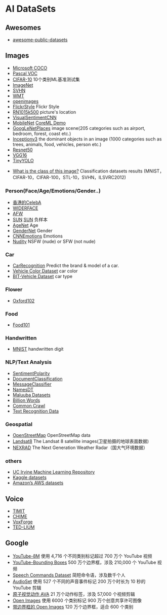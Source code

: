 # AI DataSets

## Awesomes 
- [awesome-public-datasets](https://github.com/awesomedata/awesome-public-datasets)

## Images

- [Microsoft COCO](http://cocodataset.org)
- [Pascal VOC](http://host.robots.ox.ac.uk/pascal/VOC/ )
- [CIFAR-10](http://www.cs.toronto.edu/~kriz/cifar.html) 10个类别ML基准测试集
- [ImageNet](http://www.image-net.org)
- [SVHN](http://ufldl.stanford.edu/housenumbers/)
- [WMT ](http://www.statmt.org/wmt16/translation-task.html#download)
- [openimages](https://github.com/openimages/dataset)
- [FlickrStyle](http://sergeykarayev.com/files/1311.3715v3.pdf)  Flickr Style
- [RN1015k500](https://aws.amazon.com/blogs/ai/estimating-the-location-of-images-using-mxnet-and-multimedia-commons-dataset-on-aws-ec2) picture's location
- [VisualSentimentCNN](https://www.sciencedirect.com/science/article/pii/S0262885617300355?via%3Dihub)
- [MobileNet](https://arxiv.org/abs/1704.04861) [CoreML Demo](https://github.com/hollance/MobileNet-CoreML) 
- [GoogLeNetPlaces](http://places.csail.mit.edu/index.html)   image scene(205 categories such as airport, bedroom, forest, coast etc.)  
- [Inceptionv3](https://arxiv.org/abs/1512.00567)  the dominant objects in an image (1000 categories such as trees, animals, food, vehicles, person etc.)
- [Resnet50](https://arxiv.org/abs/1512.03385)
- [VGG16](https://arxiv.org/abs/1409.1556)
- [TinyYOLO](http://machinethink.net/blog/object-detection-with-yolo/)

> 
- [What is the class of this image?](http://rodrigob.github.io/are_we_there_yet/build/classification_datasets_results.html) Classification datasets results (MNIST，CIFAR-10，CIFAR-100，STL-10，SVHN，ILSVRC2012)  

### Person(Face/Age/Emotions/Gender..)
- [香港的CelebA](http://mmlab.ie.cuhk.edu.hk/projects/CelebA.html)
- [WIDERFACE](http://mmlab.ie.cuhk.edu.hk/projects/WIDERFace/)
- [AFW](http://ibug.doc.ic.ac.uk/resources/facial-point-annotations/)
- [SUN](http://groups.csail.mit.edu/vision/SUN/)  [SUN](http://vision.princeton.edu/projects/2010/SUN/) 负样本
- [AgeNet](http://www.openu.ac.il/home/hassner/projects/cnn_agegender/)  Age
- [GenderNet](https://www.openu.ac.il/home/hassner/projects/cnn_agegender/) Gender
- [CNNEmotions](https://www.openu.ac.il/home/hassner/projects/cnn_emotions/) Emotions
- [Nudity](https://github.com/yahoo/open_nsfw)  NSFW (nude) or SFW (not nude)
 
### Car
- [CarRecognition](http://mmlab.ie.cuhk.edu.hk/datasets/comp_cars/index.html) Predict the brand & model of a car. 
- [Vehicle Color Dataset](http://mclab.eic.hust.edu.cn/~pchen/project.html ) car color
- [BIT-Vehicle Dataset](http://iitlab.bit.edu.cn/mcislab/vehicledb/) car type

### Flower
- [Oxford102](http://jimgoo.com/flower-power/)

### Food
- [Food101](http://visiir.lip6.fr/explore)

### Handwritten
- [MNIST](http://yann.lecun.com/exdb/mnist/)  handwritten digit

### NLP/Text Analysis
- [SentimentPolarity](http://boston.lti.cs.cmu.edu/classes/95-865-K/HW/HW3/)
- [DocumentClassification](https://github.com/toddkramer/DocumentClassifier/)
- [MessageClassifier](http://www.dt.fee.unicamp.br/~tiago/smsspamcollection/)
- [NamesDT](http://nlpforhackers.io)
- [Maluuba Datasets](https://datasets.maluuba.com)
- [Billion Words](http://www.statmt.org/lm-benchmark/)
- [Common Crawl](http://commoncrawl.org/the-data/)
- [Text Recognition Data](http://www.robots.ox.ac.uk/~vgg/data/text/)

### Geospatial
- [OpenStreetMap](https://wiki.openstreetmap.org/wiki/Planet.osm) OpenStreetMap data
- [Landsat8](https://landsat.usgs.gov/landsat-8) The Landsat 8 satellite images(卫星拍摄的地球表面数据)
- [NEXRAD](https://www.ncdc.noaa.gov/data-access/radar-data/nexrad) The Next Generation Weather Radar（国大气环境数据）

### others
- [UC Irvine Machine Learning Repository](http://archive.ics.uci.edu/ml/index.php)
- [Kaggle datasets](https://www.kaggle.com/datasets)
- [Amazon’s AWS datasets](http://aws.amazon.com/fr/datasets/)

## Voice
- [TIMIT](https://catalog.ldc.upenn.edu/LDC93S1)
- [CHIME](http://spandh.dcs.shef.ac.uk/chime_challenge/data.html)
- [VoxForge](http://www.voxforge.org)
- [TED-LIUM](http://www-lium.univ-lemans.fr/en/content/ted-lium-corpus)

## Google
- [YouTube-8M](https://research.google.com/youtube8m/) 使用 4,716 个不同类别标记超过 700 万个 YouTube 视频
- [YouTube-Bounding Boxes](https://research.googleblog.com/2017/02/advancing-research-on-video.html) 500 万个边界框，涉及 210,000 个 YouTube 视频
- [Speech Commands Dataset](https://research.googleblog.com/2017/08/launching-speech-commands-dataset.html) 简短命令语，涉及数千个人
- [AudioSet](https://research.googleblog.com/2017/03/announcing-audioset-dataset-for-audio.html) 使用 527 个不同的声音事件标记 200 万个时长为 10 秒的 YouTube 剪辑
- [原子视觉动作 AVA](https://research.googleblog.com/2017/10/announcing-ava-finely-labeled-video.html) 21 万个动作标签，涉及 57,000 个视频剪辑
- [Open Images](https://research.googleblog.com/2016/09/introducing-open-images-dataset.html) 使用 6000 个类别标记 900 万个创意共享许可图像
- [带边界框的 Open Images](https://research.googleblog.com/2017/07/an-update-to-open-images-now-with.html) 120 万个边界框，适合 600 个类别
